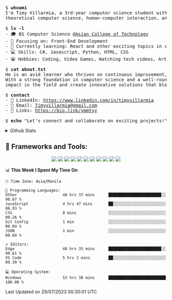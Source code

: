 <pre>
$ <strong>whoami</strong>
I'm Timy Villarmia, a 3rd-year computer science student with a wide range of interests in software engineering, 
theoretical computer science, human-computer interaction, and all things tech.
  
$ <strong>ls -l</strong>
- 🎓 BS Computer Science <a href="https://act.edu.ph/">@Asian College of Technology</a>  
- 🔭 Focusing on: Front-End Development
- 🌱 Currently learning: React and other exciting topics in computer science.
- 💻 Skills: C#, Javascript, Python, HTML, CSS
- 😀 Hobbies: Coding, Video Games, Watching tech videos, Arts

$ <strong>cat about.txt</strong>
He is an avid learner who thrives on continuous improvement, always seeking to expand his knowledge and sharpen his skills. 
With a strong foundation in computer science and a well-rounded approach to technology, he's ready to make a meaningful 
impact in the field and create innovative solutions that blend creativity with technical expertise.

$ <strong>contact</strong>
- 💼 LinkedIn: <a href="https://www.linkedin.com/in/timyvillarmia">https://www.linkedin.com/in/timyvillarmia</a>  
- 📧 Email: <a href="mailto: Timyvillarmia@gmail.com">Timyvillarmia@gmail.com</a>  
- 🔗 Links: <a href="https://bio.link/ymmtyy">https://bio.link/ymmtyy</a>  

$ <strong>echo</strong> "Let's connect and collaborate on exciting projects!"
</pre>

<!-- - 🌐 Website: [Your Personal Website]
 -->
<!-- $ <strong>history</strong>
- Bachelor's in Computer Science
- Intern at [Company Name]
- Contributed to [Open Source Project] -->
<details>
<summary>Github Stats</summary>

<table align="center" width="100%"> 
  <tr> 
    <td align="center" colspan="2"> 
     <img src="https://github-profile-summary-cards.vercel.app/api/cards/profile-details?username=TimyVillarmia&theme=dark"/>
    </td> 
  </tr> 
   <tr> 
    <td align="center"> 
       <img src="https://github-readme-stats.vercel.app/api?username=TimyVillarmia&show_icons=true&theme=dark" />
    </td> 
    <td align="center">
      <img src="https://github-readme-stats.vercel.app/api/top-langs/?username=TimyVillarmia&layout=compact&count_private=true&theme=dark"/>
    </td> 
   </tr> 
</table>

</details>



## 🚀 Frameworks and Tools:
<p align="center">
<!--  <img src="https://img.shields.io/badge/React-20232A?style=for-the-badge&logo=react&logoColor=61DAFB"/>
 <img src="https://img.shields.io/badge/Vite-B73BFE?style=for-the-badge&logo=vite&logoColor=FFD62E"/> -->
  <img src="https://img.shields.io/badge/React-20232A?style=for-the-badge&logo=react&logoColor=61DAFB"/>
 <img src="https://img.shields.io/badge/Bootstrap-563D7C?style=for-the-badge&logo=bootstrap&logoColor=white"/>
 <img src="https://img.shields.io/badge/Microsoft%20SQL%20Server-CC2927?style=for-the-badge&logo=microsoft%20sql%20server&logoColor=white"/>
 <img src="https://img.shields.io/badge/VSCode-0078D4?style=for-the-badge&logo=visual%20studio%20code&logoColor=white"/>
 <img src="https://img.shields.io/badge/Visual_Studio-5C2D91?style=for-the-badge&logo=visual%20studio&logoColor=white"/>
 <img src="https://img.shields.io/badge/PyCharm-000000.svg?&style=for-the-badge&logo=PyCharm&logoColor=white"/>
 <img src="https://img.shields.io/badge/GIT-E44C30?style=for-the-badge&logo=git&logoColor=white"/>
 <img src="https://img.shields.io/badge/Jupyter-F37626.svg?&style=for-the-badge&logo=Jupyter&logoColor=white"/>
 <img src="https://img.shields.io/badge/Figma-F24E1E?style=for-the-badge&logo=figma&logoColor=white"/>
 <img src="https://img.shields.io/badge/.NET-512BD4?style=for-the-badge&logo=dotnet&logoColor=white"/>
 <img src="https://img.shields.io/badge/Windows-0078D6?style=for-the-badge&logo=windows&logoColor=white"/>
 

</p>






<!--START_SECTION:waka-->
📊 **This Week I Spent My Time On** 

```text
🕑︎ Time Zone: Asia/Manila

💬 Programming Languages: 
Other                    48 hrs 37 mins      ███████████████████████░░   90.67 % 
JavaScript               4 hrs 47 mins       ██░░░░░░░░░░░░░░░░░░░░░░░   08.93 % 
CSS                      8 mins              ░░░░░░░░░░░░░░░░░░░░░░░░░   00.26 % 
Git Config               1 min               ░░░░░░░░░░░░░░░░░░░░░░░░░   00.04 % 
JSON                     1 min               ░░░░░░░░░░░░░░░░░░░░░░░░░   00.04 % 

🔥 Editors: 
Edge                     48 hrs 35 mins      ███████████████████████░░   90.61 % 
VS Code                  5 hrs 2 mins        ██░░░░░░░░░░░░░░░░░░░░░░░   09.39 % 

💻 Operating System: 
Windows                  53 hrs 38 mins      █████████████████████████   100.00 % 
```


 Last Updated on 29/07/2023 00:30:01 UTC
<!--END_SECTION:waka--> 




                                                                                                           
                                                               
                                                                                                     

